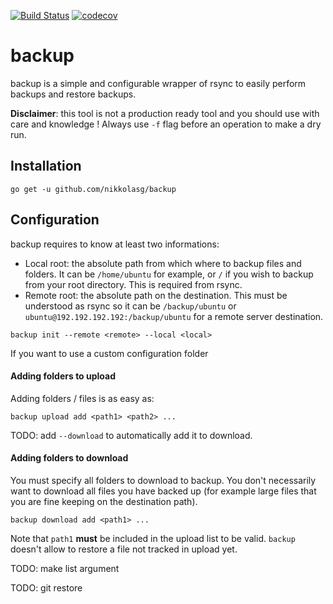 [![Build Status](https://travis-ci.com/nikkolasg/backup.svg?branch=master)](https://travis-ci.com/nikkolasg/backup)
[![codecov](https://codecov.io/gh/nikkolasg/backup/branch/master/graph/badge.svg?token=L0JCS6XYXH)](https://codecov.io/gh/nikkolasg/backup)

# backup

backup is a simple and configurable wrapper of rsync to easily perform backups
and restore backups.

**Disclaimer**: this tool is not a production ready tool and you should use with
care and knowledge ! Always use `-f` flag before an operation to make a dry run.

## Installation

```
go get -u github.com/nikkolasg/backup
```

## Configuration

backup requires to know at least two informations:
* Local root: the absolute path from which where to backup files and folders. It
  can be `/home/ubuntu` for example, or `/` if you wish to backup from your root
  directory. This is required from rsync.
* Remote root: the absolute path on the destination. This must be understood as
  rsync so it can be `/backup/ubuntu` or `ubuntu@192.192.192.192:/backup/ubuntu`
  for a remote server destination.

```
backup init --remote <remote> --local <local>
```

If you want to use a custom configuration folder

#### Adding folders to upload

Adding folders / files is as easy as:
```
backup upload add <path1> <path2> ...
```

TODO: add `--download` to automatically add it to download.

#### Adding folders to download

You must specify all folders to download to backup.
You don't necessarily want to download all files you have backed up (for example
large files that you are fine keeping on the destination path).
```
backup download add <path1> ...
```

Note that `path1` **must** be included in the upload list to be valid. `backup`
doesn't allow to restore a file not tracked in upload yet.

TODO: make list argument

TODO: git restore
